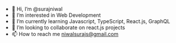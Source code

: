 - 👋 Hi, I’m @surajniwal
- 👀 I’m interested in Web Development
- 🌱 I’m currently learning Javascript, TypeScript, React.js, GraphQL
- 💞️ I’m looking to collaborate on react.js projects
- 📫 How to reach me niwalsurajs@gmail.com

<!---
surajniwal/surajniwal is a ✨ special ✨ repository because its `README.md` (this file) appears on your GitHub profile.
You can click the Preview link to take a look at your changes.
--->
